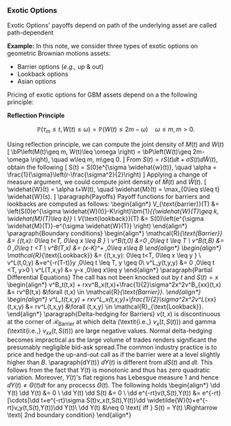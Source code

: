### Exotic Options

Exotic Options' payoffs depend on path of the underlying asset are called path-dependent 

**Example:** 
In this note, we consider three types of exotic options on geometric Brownian motions assets:

- Barrier options (_e.g.,_ up \& out)
- Lookback options 
- Asian options

Pricing of exotic options for GBM assets depend on a the following principle:

**Reflection Principle** 

$$
\mathbb{P}\left(\tau_m \leq t, W(t) \leq \omega \right) = \mathbb{P}\left(W(t) \leq 2m-\omega \right) \quad \omega \leq m, m>0.
$$


Using reflection principle, we can compute the joint density of $M(t)$ and $W(t)$
\[
\bP\left(M(t)\geq m, W(t)\leq \omega \right) = \bP\left(W(t)\geq 2m-\omega \right), \quad w\leq m, m\geq 0.
\]
From $S(t)=rS(t)\dd t+ \sigma S(t)\dd \widetilde{W}(t)$, obtain the following
\[
S(t) = S(0)e^{\sigma \widehat{w}(t)}, \quad \alpha = \frac{1}{\sigma}\left(r-\frac{\sigma^2}{2}\right)
\]
Applying a change of measure argument, we could compute joint density of $\widehat{M}(t)$ and $\widehat{W}(t)$.
\[
\widehat{W}(t) = \alpha t+W(t), \quad \widehat{M}(t) = \max_{0\leq s\leq t} \widehat{W}(s).
\]
\paragraph{Payoffs} Payoff functions for barriers and lookbacks are computed as follows:
\begin{align*}
    V_{\text{barrier}}(T) &= \left(S(0)e^{\sigma \widehat{W}(t)}-K\right)\bm{1}_{\{\widehat{W}(T)\geq k, \widehat{M}(T)\leq b\}} \\ 
       V_{\text{lookback}}(T) &= S(0)\left(e^{\sigma \widehat{M}(T)}-e^{\sigma \widehat{W}(T)} \right)
\end{align*}
\paragraph{Boundary conditions} 
\begin{align*}
    \mathcal{R}_{\text{Barrier}} &= \{(t,x): 0\leq t<T, 0\leq x \leq B \} \\
    v^B(t,0) &=0  ,0\leq t \leq T \\ 
    v^B(t,B) &= 0 ,0\leq t <T \\ 
    v^B(T,x) &= (x-K)^+  ,0\leq x\leq B
\end{align*}
\begin{align*}
    \mathcal{R}_{\text{Lookback}} &= \{(t,x,y): 0\leq t<T, 0\leq x \leq y \} \\
    v^L(t,0,y) &=e^{-r(T-t)}y ,0\leq t \leq T, y \geq 0\\ 
    v^L_y(t,y,y) &= 0 ,0\leq t <T, y>0 \\ 
    v^L(T,x,y) &= y-x ,0\leq x\leq y
\end{align*}
\paragraph{Partial Differential Equations}
The call has not been knocked out by $t$ and $S(t)=x$
\begin{align*}
    v^B_t(t,x) + rxv^B_x(t,x)+\frac{1}{2}\sigma^2x^2v^B_{xx}(t,x) &= rv^B(t,x) &\forall (t,x) \in   \mathcal{R}_{\text{Barrier}}.
\end{align*}
\begin{align*}
    v^L_t(t,x,y) + rxv^L_x(t,x,y)+\frac{1}{2}\sigma^2x^2v^L_{xx}(t,x,y) &= rv^L(t,x,y) &\forall (t,x,y) \in   \mathcal{R}_{\text{Lookback}}.
\end{align*}
\paragraph{Delta-hedging for Barriers} $v(t,x)$ is discontinuous at the corner of $\mathcal{R}_{\text{Barrier}}$ at which delta (\textit{i.e.,} $v_x(t,S(t))$) and gamma (\textit{i.e.,} $v_{xx}(t,S(t))$) are large negative values. Normal delta-hedging becomes impractical as the large volume of trades renders significant the presumably negligible bid-ask spread.The common industry practice is to price and hedge the up-and-out call as if the barrier were at a level slightly higher than $B$.
\paragraph{dY(t)}  $\dd Y(t)$ is different from $\dd S(t)$ and $\dd t$. This follows from the fact that $Y(t)$ is monotonic and thus has zero quadratic variation. Moreover, $Y(t)$'s flat regions has Lebesgue measure 1 and hence $\dd Y(t) \neq \Theta(t)\dd t$ for any procecss $\Theta(t)$. The following holds
\begin{align*}
    \dd Y(t) \dd Y(t) &= 0 \\ 
    \dd Y(t) \dd S(t) &= 0 \\ 
    \dd e^{-rt}v(t,S(t),Y(t)) &= e^{-rt}[\cdots]\dd t+e^{-rt}\sigma S(t)v_x(t,S(t),Y(t))\dd \widetilde{W}(t)+e^{-rt}v_y(t,S(t),Y(t))\dd Y(t)\\
    \dd Y(t) &\neq 0 \text{ iff } S(t) = Y(t) \Rightarrow \text{ 2nd boundary condition}
\end{align*}
